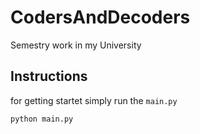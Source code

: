 # CodersAndDecoders
Semestry work in my University

## Instructions
for getting startet simply run the ``main.py``

```
python main.py
```
